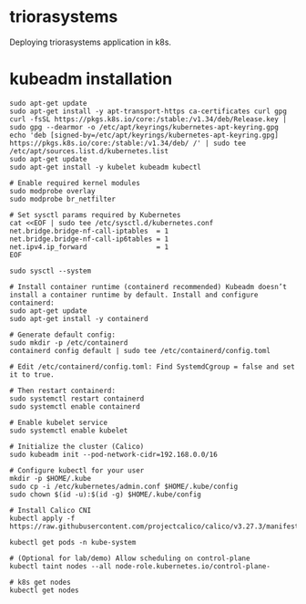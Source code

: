 # triorasystems
Deploying triorasystems application in k8s.

# kubeadm installation

    sudo apt-get update
    sudo apt-get install -y apt-transport-https ca-certificates curl gpg
    curl -fsSL https://pkgs.k8s.io/core:/stable:/v1.34/deb/Release.key | sudo gpg --dearmor -o /etc/apt/keyrings/kubernetes-apt-keyring.gpg
    echo 'deb [signed-by=/etc/apt/keyrings/kubernetes-apt-keyring.gpg] https://pkgs.k8s.io/core:/stable:/v1.34/deb/ /' | sudo tee /etc/apt/sources.list.d/kubernetes.list
    sudo apt-get update
    sudo apt-get install -y kubelet kubeadm kubectl

    # Enable required kernel modules
    sudo modprobe overlay
    sudo modprobe br_netfilter

    # Set sysctl params required by Kubernetes
    cat <<EOF | sudo tee /etc/sysctl.d/kubernetes.conf
    net.bridge.bridge-nf-call-iptables  = 1
    net.bridge.bridge-nf-call-ip6tables = 1
    net.ipv4.ip_forward                 = 1
    EOF
    
    sudo sysctl --system

    # Install container runtime (containerd recommended) Kubeadm doesn’t install a container runtime by default. Install and configure containerd:
    sudo apt-get update
    sudo apt-get install -y containerd
    
    # Generate default config:
    sudo mkdir -p /etc/containerd
    containerd config default | sudo tee /etc/containerd/config.toml
    
    # Edit /etc/containerd/config.toml: Find SystemdCgroup = false and set it to true.
    
    # Then restart containerd:
    sudo systemctl restart containerd
    sudo systemctl enable containerd
    
    # Enable kubelet service
    sudo systemctl enable kubelet
    
    # Initialize the cluster (Calico)
    sudo kubeadm init --pod-network-cidr=192.168.0.0/16
    
    # Configure kubectl for your user
    mkdir -p $HOME/.kube
    sudo cp -i /etc/kubernetes/admin.conf $HOME/.kube/config
    sudo chown $(id -u):$(id -g) $HOME/.kube/config
    
    # Install Calico CNI
    kubectl apply -f https://raw.githubusercontent.com/projectcalico/calico/v3.27.3/manifests/calico.yaml

    kubectl get pods -n kube-system

    # (Optional for lab/demo) Allow scheduling on control-plane
    kubectl taint nodes --all node-role.kubernetes.io/control-plane-

    # k8s get nodes
    kubectl get nodes
    


